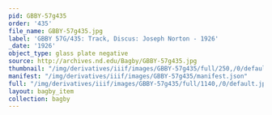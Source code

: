 ```yaml
---
pid: GBBY-57g435
order: '435'
file_name: GBBY-57g435.jpg
label: 'GBBY 57G/435: Track, Discus: Joseph Norton - 1926'
_date: '1926'
object_type: glass plate negative
source: http://archives.nd.edu/Bagby/GBBY-57g435.jpg
thumbnail: "/img/derivatives/iiif/images/GBBY-57g435/full/250,/0/default.jpg"
manifest: "/img/derivatives/iiif/images/GBBY-57g435/manifest.json"
full: "/img/derivatives/iiif/images/GBBY-57g435/full/1140,/0/default.jpg"
layout: bagby_item
collection: bagby
---
```


